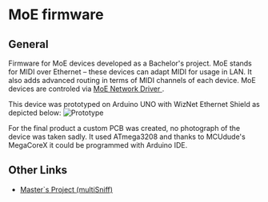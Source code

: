 # MoE firmware

## General
Firmware for MoE devices developed as a Bachelor's project. MoE stands for MIDI over Ethernet – these devices can adapt MIDI for usage in LAN. It also adds 
advanced routing in terms of MIDI channels of each device. MoE devices are controled via <a href="https://github.com/woeetech/MoE_network_driver">MoE Network Driver </a>. 

This device was prototyped on Arduino UNO with WizNet Ethernet Shield as depicted below:
![Prototype](https://user-images.githubusercontent.com/63453314/206691454-619c2658-b3f1-4432-9201-5f98601619f1.jpg)

For the final product a custom PCB was created, no photograph of the device was taken sadly. It used ATmega3208 and thanks to MCUdude's MegaCoreX it could be programmed with Arduino IDE. 

## Other Links
* [Master`s Project (multiSniff)](https://github.com/voytex/multiSniff_project/tree/main)
